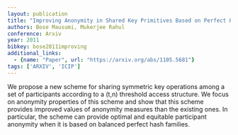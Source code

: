 ```yaml
---
layout: publication
title: "Improving Anonymity in Shared Key Primitives Based on Perfect Hash Families"
authors: Bose Mausumi, Mukerjee Rahul
conference: Arxiv
year: 2011
bibkey: bose2011improving
additional_links:
  - {name: "Paper", url: "https://arxiv.org/abs/1105.5681"}
tags: ['ARXIV', 'ICIP']
---
```

We propose a new scheme for sharing symmetric key operations among a set of participants according to a (t,n) threshold access structure. We focus on anonymity properties of this scheme and show that this scheme provides improved values of anonymity measures than the existing ones. In particular, the scheme can provide optimal and equitable participant anonymity when it is based on balanced perfect hash families.